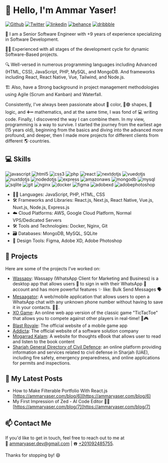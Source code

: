 # 👋 Hello, I'm Ammar Yaser! 

[![Github](https://img.shields.io/badge/GitHub-000000?style=for-the-badge&logo=GitHub&logoColor=white)](https://github.com/ammarbasuony) 
[![Twitter](https://img.shields.io/badge/Twitter-1DA1F2?style=for-the-badge&logo=Twitter&logoColor=white)](https://twitter.com/EngAmmarYaser)
[![linkedin](https://img.shields.io/badge/Linkedin-0A66C2?style=for-the-badge&logo=linkedin&logoColor=white)](https://www.linkedin.com/in/ammaryaser/)
[![behance](https://img.shields.io/badge/Behance-0A66C2?style=for-the-badge&logo=behance&logoColor=white)](https://www.behance.net/ammaryaser)
[![dribbble](https://img.shields.io/badge/Dribbble-EA4C89?style=for-the-badge&logo=dribbble&logoColor=white)](https://dribbble.com/ammaryaser)

🚀 I am a Senior Software Engineer with +9 years of experience specializing in Software Development.

👨‍💻 Experienced with all stages of the development cycle for dynamic Software-Based projects.

🔍 Well-versed in numerous programming languages including Advanced (HTML, CSS), JavaScript, PHP, MySQL, and MongoDB. And frameworks including React, React Native, Vue, Tailwind, and Node.js.

🏗️ Also, have a Strong background in project management methodologies using Agile (Scrum and Kanban) and Waterfall.

Consistently, I've always been passionate about 🎨 color, 🔴🟢 shapes, 🔢 logic, and ➕➖ mathematics, and at the same time, I was fond of 💻 writing code. Finally, I discovered the way I can combine them. In my view, programming is a way to survive. I started the journey from the earliest age (15 years old), beginning from the basics and diving into the advanced more profound, and deeper, then I made more projects for different clients from different 🌎 countries.

## 💻 Skills
![javascript](https://img.shields.io/badge/Javascript-F7DF1E?style=for-the-badge&logo=javascript&logoColor=white)
![html5](https://img.shields.io/badge/HTML-E34F26?style=for-the-badge&logo=html5&logoColor=white)
![css3](https://img.shields.io/badge/CSS-1572B6?style=for-the-badge&logo=javascript&logoColor=white)
![php](https://img.shields.io/badge/PHP-777BB4?style=for-the-badge&logo=php&logoColor=white)
![react](https://img.shields.io/badge/React-61DAFB?style=for-the-badge&logo=react&logoColor=white)
![nextdotjs](https://img.shields.io/badge/Next.js-000000?style=for-the-badge&logo=nextdotjs&logoColor=white)
![vuedotjs](https://img.shields.io/badge/Vue.js-4FC08D?style=for-the-badge&logo=vuedotjs&logoColor=white)
![nuxtdotjs](https://img.shields.io/badge/Nuxt.js-00DC82?style=for-the-badge&logo=nuxtdotjs&logoColor=white)
![nodedotjs](https://img.shields.io/badge/Node.js-339933?style=for-the-badge&logo=nodedotjs&logoColor=white)
![express](https://img.shields.io/badge/Express-000000?style=for-the-badge&logo=express&logoColor=white)
![amazonaws](https://img.shields.io/badge/AWS-232F3E?style=for-the-badge&logo=amazonaws&logoColor=white)
![mongodb](https://img.shields.io/badge/MongoDB-47A248?style=for-the-badge&logo=mongodb&logoColor=white)
![mysql](https://img.shields.io/badge/MySQL-4479A1?style=for-the-badge&logo=mysql&logoColor=white)
![sqlite](https://img.shields.io/badge/SQLite-003B57?style=for-the-badge&logo=sqlite&logoColor=white)
![git](https://img.shields.io/badge/Git-F05032?style=for-the-badge&logo=git&logoColor=white)
![nginx](https://img.shields.io/badge/Nginx-009639?style=for-the-badge&logo=nginx&logoColor=white)
![docker](https://img.shields.io/badge/Docker-2496ED?style=for-the-badge&logo=docker&logoColor=white)
![figma](https://img.shields.io/badge/Figma-F24E1E?style=for-the-badge&logo=figma&logoColor=white)
![adobexd](https://img.shields.io/badge/AdobeXD-FF61F6?style=for-the-badge&logo=adobexd&logoColor=white)
![adobephotoshop](https://img.shields.io/badge/AdobePhotoshop-31A8FF?style=for-the-badge&logo=adobephotoshop&logoColor=white)

- 👨‍💻 Languages: JavaScript, PHP, HTML, CSS
- 🛠️ Frameworks and Libraries: React.js, Next.js, React Native, Vue.js, Nuxt.js, Node.js, Express.js
- ☁️ Cloud Platforms: AWS, Google Cloud Platform, Normal VPS/Dedicated Servers
- 🛠️ Tools and Technologies: Docker, Nginx, Git
- 🗃️ Databases: MongoDB, MySQL, SQLite
- 🎨 Design Tools: Figma, Adobe XD, Adobe Photoshop

## 🚀 Projects
Here are some of the projects I've worked on:
- [Wassapy](https://wassapy.com/): Wassapy (WhatsApp Client for Marketing and Business) is a desktop app that allows users 👤 to sign in with their WhatsApp 📱 account and has more powerful features ✨ like: Bulk Send Messages 🗣️
- [Mesaagator](https://messagator.app/): A web/mobile application that allows users to open a WhatsApp chat with any unknown phone number without having to save it in your contacts. 📱💬.
- [XO Game](https://ammaryaser.com/Practice/XO): An online web app version of the classic game "TicTacToe" that allows you to compete against other players in real-time! 🤩🎮
- [Blast Royale](https://www.blastroyale.com/): The official website of a mobile game app
- [Addicta](https://ammaryaser.com/Projects/Addicta/): The official website of a software solution company
- [Mogarrad Kalam](https://mogarrad-kalam.com/): A website for thoughts eBook that allows user to read and listen to the book content
- [Sharjah General Directory of Civil Defence](https://www.shjcd.gov.ae/ar/pages/default.aspx): an online platform providing information and services related to civil defense in Sharjah (UAE), including fire safety, emergency preparedness, and online applications for permits and inspections.

## 📝 My Latest Posts
- How to Make Filterable Portfolio With React.js [https://ammaryaser.com/blog/6](https://ammaryaser.com/blog/6)
- My First Impression of Zed - AI Code Editor 👨‍💻 [https://ammaryaser.com/blog/7](https://ammaryaser.com/blog/7)

## 📫 Contact Me
If you'd like to get in touch, feel free to reach out to me at\
📧 [ammaryaser.dev@gmail.com](mailto:ammaryaser.dev@gmail.com) | ☎️ [+201092485755](tel:+201092485755).

Thanks for stopping by! 😄
